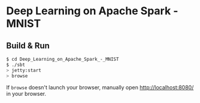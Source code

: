 # Deep Learning on Apache Spark - MNIST #

## Build & Run ##

```sh
$ cd Deep_Learning_on_Apache_Spark_-_MNIST
$ ./sbt
> jetty:start
> browse
```

If `browse` doesn't launch your browser, manually open [http://localhost:8080/](http://localhost:8080/) in your browser.
